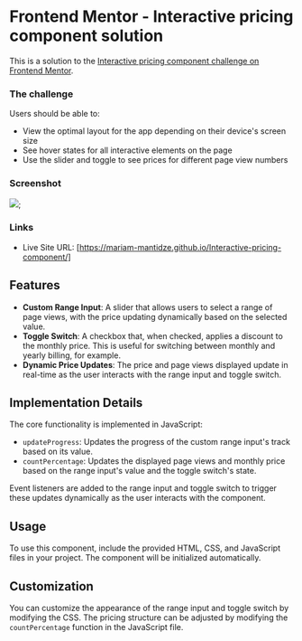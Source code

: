 # Frontend Mentor - Interactive pricing component solution

This is a solution to the [Interactive pricing component challenge on Frontend Mentor](https://www.frontendmentor.io/challenges/interactive-pricing-component-t0m8PIyY8).

### The challenge

Users should be able to:

- View the optimal layout for the app depending on their device's screen size
- See hover states for all interactive elements on the page
- Use the slider and toggle to see prices for different page view numbers

### Screenshot

![](/design/active-states.jpg.jpg);

### Links

- Live Site URL: [https://mariam-mantidze.github.io/Interactive-pricing-component/]

## Features

- **Custom Range Input**: A slider that allows users to select a range of page views, with the price updating dynamically based on the selected value.
- **Toggle Switch**: A checkbox that, when checked, applies a discount to the monthly price. This is useful for switching between monthly and yearly billing, for example.
- **Dynamic Price Updates**: The price and page views displayed update in real-time as the user interacts with the range input and toggle switch.

## Implementation Details

The core functionality is implemented in JavaScript:

- `updateProgress`: Updates the progress of the custom range input's track based on its value.
- `countPercentage`: Updates the displayed page views and monthly price based on the range input's value and the toggle switch's state.

Event listeners are added to the range input and toggle switch to trigger these updates dynamically as the user interacts with the component.

## Usage

To use this component, include the provided HTML, CSS, and JavaScript files in your project. The component will be initialized automatically.

## Customization

You can customize the appearance of the range input and toggle switch by modifying the CSS. The pricing structure can be adjusted by modifying the `countPercentage` function in the JavaScript file.
